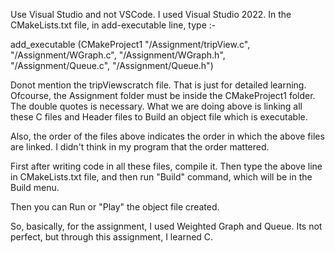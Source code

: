 Use Visual Studio and not VSCode. I used Visual Studio 2022. In the CMakeLists.txt file, in add-executable line, type :-

add_executable (CMakeProject1 "/Assignment/tripView.c", "/Assignment/WGraph.c", "/Assignment/WGraph.h", "/Assignment/Queue.c", "/Assignment/Queue.h")

Donot mention the tripViewscratch file. That is just for detailed learning.
Ofcourse, the Assignment folder must be inside the CMakeProject1 folder. The double quotes is necessary. What we are doing above is linking all these C files and Header files to Build an object file which is executable.

Also, the order of the files above indicates the order in which the above files are linked. I didn't think in my program that the order mattered. 

First after writing code in all these files, compile it. Then type the above line in CMakeLists.txt file, and then run "Build" command, which will be in the Build menu.

Then you can Run or "Play" the object file created. 

So, basically, for the assignment, I used Weighted Graph and Queue. Its not perfect, but through this assignment, I learned C.
